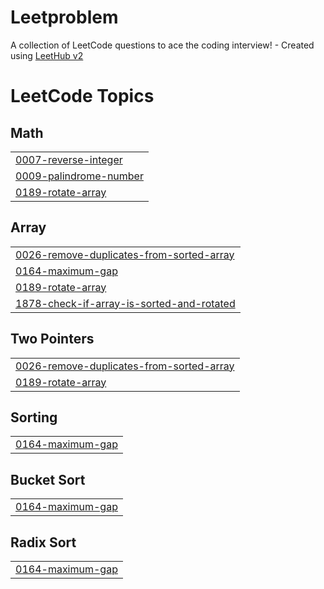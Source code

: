 # Leetproblem
A collection of LeetCode questions to ace the coding interview! - Created using [LeetHub v2](https://github.com/arunbhardwaj/LeetHub-2.0)

<!---LeetCode Topics Start-->
# LeetCode Topics
## Math
|  |
| ------- |
| [0007-reverse-integer](https://github.com/kabhi2004/Leetproblem/tree/master/0007-reverse-integer) |
| [0009-palindrome-number](https://github.com/kabhi2004/Leetproblem/tree/master/0009-palindrome-number) |
| [0189-rotate-array](https://github.com/kabhi2004/Leetproblem/tree/master/0189-rotate-array) |
## Array
|  |
| ------- |
| [0026-remove-duplicates-from-sorted-array](https://github.com/kabhi2004/Leetproblem/tree/master/0026-remove-duplicates-from-sorted-array) |
| [0164-maximum-gap](https://github.com/kabhi2004/Leetproblem/tree/master/0164-maximum-gap) |
| [0189-rotate-array](https://github.com/kabhi2004/Leetproblem/tree/master/0189-rotate-array) |
| [1878-check-if-array-is-sorted-and-rotated](https://github.com/kabhi2004/Leetproblem/tree/master/1878-check-if-array-is-sorted-and-rotated) |
## Two Pointers
|  |
| ------- |
| [0026-remove-duplicates-from-sorted-array](https://github.com/kabhi2004/Leetproblem/tree/master/0026-remove-duplicates-from-sorted-array) |
| [0189-rotate-array](https://github.com/kabhi2004/Leetproblem/tree/master/0189-rotate-array) |
## Sorting
|  |
| ------- |
| [0164-maximum-gap](https://github.com/kabhi2004/Leetproblem/tree/master/0164-maximum-gap) |
## Bucket Sort
|  |
| ------- |
| [0164-maximum-gap](https://github.com/kabhi2004/Leetproblem/tree/master/0164-maximum-gap) |
## Radix Sort
|  |
| ------- |
| [0164-maximum-gap](https://github.com/kabhi2004/Leetproblem/tree/master/0164-maximum-gap) |
<!---LeetCode Topics End-->